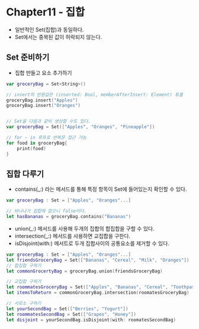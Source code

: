 Chapter11 - 집합
================

- 일반적인 Set(집합)과 동일하다.
- Set에서는 중복된 값이 허락되지 않는다.

## Set 준비하기
- 집합 만들고 요소 추가하기

```swift
var groceryBag = Set<String>()

// insert의 반환값은 (inserted: Bool, memberAfterInsert: Element) 튜플
groceryBag.insert("Apples")
groceryBag.insert("Oranges")


// Set을 다음과 같이 생성할 수도 있다.
var groceryBag = Set(["Apples", "Oranges", "Pineapple"])

// for ~ in 루프로 반복문 접근 가능
for food in groceryBag{
    print(food)
}
```


## 집합 다루기
- contains(\_:) 라는 메서드를 통해 특정 항목이 Set에 들어있는지 확인할 수 있다.
```swift
var groceryBag : Set = ["Apples", "Oranges"...]

// 바나나가 집합에 없으니 false이다.
let hasBananas = groceryBag.contains("Bananas")
```

- union(\_:) 메서드를 사용해 두개의 집합의 합집합을 구할 수 있다.
- intersection(\_:) 메서드를 사용하면 교집합을 구한다.
- isDisjoint(with:) 메서트로 두개 집합사이의 공통요소를 제거할 수 있다.
```swift
var groceryBag : Set = ["Apples", "Oranges"...]
let friendsGroceryBag = Set(["Bananas", "Cereal", "Milk", "Oranges"])
// 합집합 구하기
let commonGrocertyBag = groceryBag.union(friendsGroceryBag)

// 교집합 구하기
let roommatesGroceryBag = Set(["Apples", "Bananas", "Cereal", "Toothpaste"])
let itemsToReturn = commonGroceryBag.intersection(roomatesGroceryBag)

// 서로소 구하기
let yourSecondBag = Set(["Berries", "Yogurt"])
let roommatesSecondBag = Set(["Grapes", "Honey"])
let disjoint = yourSecondBag.isDisjoint(with: roomatesSecondBag)
```
